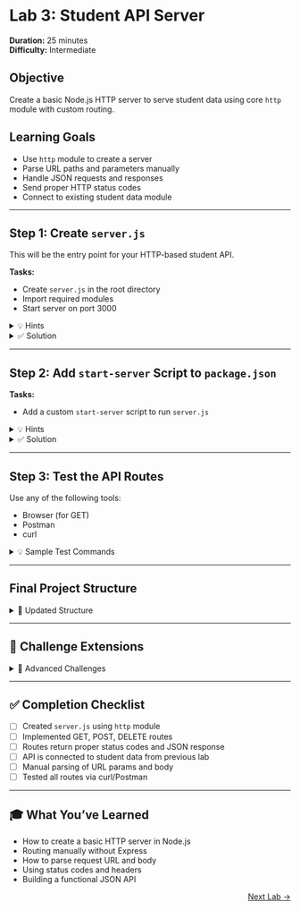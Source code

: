 # Lab 3: Student API Server  
**Duration:** 25 minutes  
**Difficulty:** Intermediate

## Objective  
Create a basic Node.js HTTP server to serve student data using core `http` module with custom routing.

## Learning Goals
- Use `http` module to create a server
- Parse URL paths and parameters manually
- Handle JSON requests and responses
- Send proper HTTP status codes
- Connect to existing student data module

---

## Step 1: Create `server.js`

This will be the entry point for your HTTP-based student API.

**Tasks:**
- Create `server.js` in the root directory
- Import required modules
- Start server on port 3000

<details>
<summary>💡 Hints</summary>

- Use `http.createServer()`  
- Use `req.method` and `req.url` for routing  
- Use `res.writeHead()` to set status and headers  

</details>

<details>
<summary>✅ Solution</summary>

<pre><code class="language-js">
// server.js
const http = require('http');
const { URL } = require('url');
const { 
  listAllStudents,
  findStudentById,
  addStudent,
  deleteStudent 
} = require('./src/students');

const PORT = 3000;

const server = http.createServer(async (req, res) => {
  const parsedUrl = new URL(req.url, `http://${req.headers.host}`);
  const path = parsedUrl.pathname;
  const method = req.method;

  // Route: GET /students
  if (method === 'GET' && path === '/students') {
    const students = listAllStudents();
    res.writeHead(200, { 'Content-Type': 'application/json' });
    res.end(JSON.stringify(students));
  }

  // Route: GET /students/:id
  else if (method === 'GET' && path.startsWith('/students/')) {
    const id = parseInt(path.split('/')[2]);
    const student = findStudentById(id);
    if (student) {
      res.writeHead(200, { 'Content-Type': 'application/json' });
      res.end(JSON.stringify(student));
    } else {
      res.writeHead(404, { 'Content-Type': 'application/json' });
      res.end(JSON.stringify({ error: 'Student not found' }));
    }
  }

  // Route: POST /students
  else if (method === 'POST' && path === '/students') {
    let body = '';
    req.on('data', chunk => body += chunk);
    req.on('end', () => {
      try {
        const { name, grade, subjects } = JSON.parse(body);
        const newStudent = addStudent(name, grade, subjects);
        res.writeHead(201, { 'Content-Type': 'application/json' });
        res.end(JSON.stringify(newStudent));
      } catch (err) {
        res.writeHead(400, { 'Content-Type': 'application/json' });
        res.end(JSON.stringify({ error: 'Invalid JSON' }));
      }
    });
  }

  // Route: DELETE /students/:id
  else if (method === 'DELETE' && path.startsWith('/students/')) {
    const id = parseInt(path.split('/')[2]);
    const removed = deleteStudent(id);
    if (removed) {
      res.writeHead(200, { 'Content-Type': 'application/json' });
      res.end(JSON.stringify(removed));
    } else {
      res.writeHead(404, { 'Content-Type': 'application/json' });
      res.end(JSON.stringify({ error: 'Student not found' }));
    }
  }

  // Fallback
  else {
    res.writeHead(404, { 'Content-Type': 'application/json' });
    res.end(JSON.stringify({ error: 'Route not found' }));
  }
});

server.listen(PORT, () => {
  console.log(`🚀 Server running at http://localhost:${PORT}`);
});
</code></pre>

</details>

---

## Step 2: Add `start-server` Script to `package.json`

**Tasks:**
- Add a custom `start-server` script to run `server.js`

<details>
<summary>💡 Hints</summary>

- Add another script entry in `package.json` under `scripts`  
- Use `node server.js`  

</details>

<details>
<summary>✅ Solution</summary>

<pre><code class="language-json">
{
  "scripts": {
    "start": "node src/main.js",
    "start-server": "node server.js"
  }
}
</code></pre>

Run:

<pre><code class="language-bash">
npm run start-server
</code></pre>

</details>

---

## Step 3: Test the API Routes

Use any of the following tools:
- Browser (for GET)
- Postman
- curl

<details>
<summary>💡 Sample Test Commands</summary>

<pre><code class="language-bash">
# List students
curl http://localhost:3000/students

# Get student by ID
curl http://localhost:3000/students/1

# Add student (JSON body)
curl -X POST http://localhost:3000/students \
  -H "Content-Type: application/json" \
  -d '{"name": "Elena", "grade": "A", "subjects": ["Biology", "Chemistry"]}'

# Delete student
curl -X DELETE http://localhost:3000/students/1
</code></pre>

</details>

---

## Final Project Structure

<details>
<summary>📁 Updated Structure</summary>

<pre><code>
student-manager/
├── data/
│   ├── students.json
│   └── students_backup.json
├── src/
│   ├── main.js
│   └── students.js
├── utils/
│   └── fileManager.js
├── server.js
├── package.json
</code></pre>

</details>

---

## 🎯 Challenge Extensions

<details>
<summary>🚀 Advanced Challenges</summary>

1. **Manual URL Parsing** – Replace `URL` class with your own `req.url` + `split()` logic  
2. **Request Validation** – Check for empty name/grade before adding  
3. **Content Negotiation** – Add support for plain text or HTML if requested via `Accept` header  
4. **Async Server** – Convert all logic to use async `fs`  
5. **Router Abstraction** – Extract routes to separate modules for cleaner code  

</details>

---

## ✅ Completion Checklist

- [ ] Created `server.js` using `http` module
- [ ] Implemented GET, POST, DELETE routes
- [ ] Routes return proper status codes and JSON response
- [ ] API is connected to student data from previous lab
- [ ] Manual parsing of URL params and body
- [ ] Tested all routes via curl/Postman

---

## 🎓 What You’ve Learned

- How to create a basic HTTP server in Node.js
- Routing manually without Express
- How to parse request URL and body
- Using status codes and headers
- Building a functional JSON API

<p align="right">
<a href="https://shubhamsah.github.io/TCET-Web-Dev/nodejs/lab4.html">Next Lab &rarr;</a>
</p>
